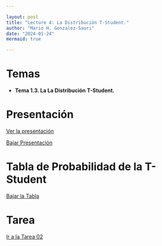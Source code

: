 ```yaml
---

layout: post
title: "Lecture 4: La Distribución T-Student."
author: "Mario H. Gonzalez-Sauri"
date: "2024-01-24"
mermaid: true

---
```


<!--  FORMAT: https://github.com/adam-p/markdown-here/wiki/Markdown-Cheatsheet -->

# Temas


- **Tema 1.3. La La Distribución T-Student.**


# Presentación


[Ver la presentación](https://raw.githack.com/Wario84/MAT_2409_DATA_ANALYSIS_II/master/_posts/lectures/MAT2409_04.html)


<a href="https://downgit.github.io/#/home?url=https://github.com/Wario84/MAT_2409_DATA_ANALYSIS_II/blob/master/_posts/lectures/MAT2409_04.html" download>
  Bajar Presentación
</a>


# Tabla de Probabilidad de la T-Student



<a href="https://downgit.github.io/#/home?url=https://github.com/Wario84/MAT_2409_DATA_ANALYSIS_II/blob/master/assets/resources/a2_t_student.pdf" download>
  Bajar la Tabla
</a>

# Tarea

[Ir a la Tarea 02](https://forms.gle/e1whJorniGFSaS3f9)










